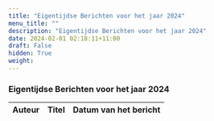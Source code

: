 ```yaml
---
title: "Eigentijdse Berichten voor het jaar 2024"
menu_title: ""
description: "Eigentijdse Berichten voor het jaar 2024"
date: 2024-02-01 02:18:11+11:00
draft: False
hidden: True
weight: 
---
```

### Eigentijdse Berichten voor het jaar 2024

**Auteur** | **Titel** | **Datum van het bericht**
---|---|---
